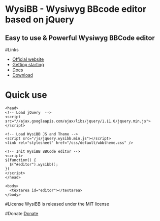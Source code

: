 WysiBB - Wysiwyg BBcode editor based on jQuery
=========

## Easy to use & Powerful Wysiwyg BBCode editor

#Links
* [Official website](http://www.wysibb.com)
* [Getting starting](http://www.wysibb.com/getting-started/)
* [Docs](http://www.wysibb.com/docs/)
* [Download](http://www.wysibb.com/download/)

# Quick use
```
<head>
<!-- Load jQuery  -->
<script src="//ajax.googleapis.com/ajax/libs/jquery/1.11.0/jquery.min.js"></script>

<!-- Load WysiBB JS and Theme -->
<script src="/js/jquery.wysibb.min.js"></script>
<link rel="stylesheet" href="/css/default/wbbtheme.css" />

<!-- Init WysiBB BBCode editor -->
<script>
$(function() {
  $("#editor").wysibb();
})
</script>
</head>

<body>
  <textarea id="editor"></textarea>
</body>
```

#License
WysiBB is released under the MIT license

#Donate
[Donate](http://www.wysibb.com/donate/)